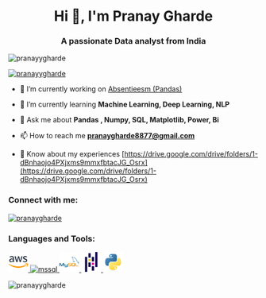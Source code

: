 <h1 align="center">Hi 👋, I'm Pranay Gharde</h1>
<h3 align="center">A passionate Data analyst from India</h3>

<p align="left"> <img src="https://komarev.com/ghpvc/?username=pranayygharde&label=Profile%20views&color=0e75b6&style=flat" alt="pranayygharde" /> </p>

<p align="left"> <a href="https://github.com/ryo-ma/github-profile-trophy"><img src="https://github-profile-trophy.vercel.app/?username=pranayygharde" alt="pranayygharde" /></a> </p>

- 🔭 I’m currently working on [Absentieesm (Pandas)](http://localhost:8889/notebooks/udemy%20data%20analytics%20course%20and%20practice/section(24%2C25)%20%3D%20%20The%20absenteeism%20Exercise%20from%20a%20Business%20Perspective/1.%20Absenteeism.ipynb)

- 🌱 I’m currently learning **Machine Learning, Deep Learning, NLP**

- 💬 Ask me about **Pandas , Numpy, SQL, Matplotlib, Power, Bi**

- 📫 How to reach me **pranaygharde8877@gmail.com**

- 📄 Know about my experiences [https://drive.google.com/drive/folders/1-dBnhaojo4PXjxms9mmxfbtacJG_Osrx](https://drive.google.com/drive/folders/1-dBnhaojo4PXjxms9mmxfbtacJG_Osrx)

<h3 align="left">Connect with me:</h3>
<p align="left">
<a href="https://linkedin.com/in/pranaygharde" target="blank"><img align="center" src="https://raw.githubusercontent.com/rahuldkjain/github-profile-readme-generator/master/src/images/icons/Social/linked-in-alt.svg" alt="pranaygharde" height="30" width="40" /></a>
</p>

<h3 align="left">Languages and Tools:</h3>
<p align="left"> <a href="https://aws.amazon.com" target="_blank" rel="noreferrer"> <img src="https://raw.githubusercontent.com/devicons/devicon/master/icons/amazonwebservices/amazonwebservices-original-wordmark.svg" alt="aws" width="40" height="40"/> </a> <a href="https://www.microsoft.com/en-us/sql-server" target="_blank" rel="noreferrer"> <img src="https://www.svgrepo.com/show/303229/microsoft-sql-server-logo.svg" alt="mssql" width="40" height="40"/> </a> <a href="https://www.mysql.com/" target="_blank" rel="noreferrer"> <img src="https://raw.githubusercontent.com/devicons/devicon/master/icons/mysql/mysql-original-wordmark.svg" alt="mysql" width="40" height="40"/> </a> <a href="https://pandas.pydata.org/" target="_blank" rel="noreferrer"> <img src="https://raw.githubusercontent.com/devicons/devicon/2ae2a900d2f041da66e950e4d48052658d850630/icons/pandas/pandas-original.svg" alt="pandas" width="40" height="40"/> </a> <a href="https://www.python.org" target="_blank" rel="noreferrer"> <img src="https://raw.githubusercontent.com/devicons/devicon/master/icons/python/python-original.svg" alt="python" width="40" height="40"/> </a> </p>

<p><img align="center" src="https://github-readme-stats.vercel.app/api/top-langs?username=pranayygharde&show_icons=true&locale=en&layout=compact" alt="pranayygharde" /></p>

